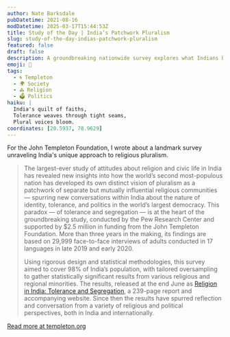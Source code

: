 ```yaml
---
author: Nate Barksdale
pubDatetime: 2021-08-16
modDatetime: 2025-03-17T15:44:53Z
title: Study of the Day | India’s Patchwork Pluralism
slug: study-of-the-day-indias-patchwork-pluralism
featured: false
draft: false
description: A groundbreaking nationwide survey explores what Indians believe about their own and their fellow citizens’ religious faiths
emoji: 🧩
tags:
  - 🌀 Templeton
  - 🌍 Society
  - ⛪ Religion
  - 🗳️ Politics
haiku: |
  India's quilt of faiths,  
  Tolerance weaves through tight seams,  
  Plural voices bloom.
coordinates: [20.5937, 78.9629]
---
```


For the John Templeton Foundation, I wrote about a landmark survey unraveling India's unique approach to religious pluralism.

> The largest-ever study of attitudes about religion and civic life in India has revealed new insights into how the world’s second most-populous nation has developed its own distinct vision of pluralism as a patchwork of separate but mutually influential religious communities — spurring new conversations within India about the nature of identity, tolerance, and politics in the world’s largest democracy. This paradox — of tolerance and segregation — is at the heart of the groundbreaking study, conducted by the Pew Research Center and supported by $2.5 million in funding from the John Templeton Foundation. More than three years in the making, its findings are based on 29,999 face-to-face interviews of adults conducted in 17 languages in late 2019 and early 2020.
>
> Using rigorous design and statistical methodologies, this survey aimed to cover 98% of India’s population, with tailored oversampling to gather statistically significant results from various religious and regional minorities. The results, released at the end June as [Religion in India: Tolerance and Segregation](https://www.pewforum.org/2021/06/29/religion-in-india-tolerance-and-segregation/), a 239-page report and accompanying website. Since then the results have spurred reflection and conversation from a variety of religious and political perspectives, both in India and internationally.

[Read more at templeton.org](https://www.templeton.org/news/indias-patchwork-pluralism)
